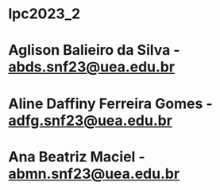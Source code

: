 # lpc2023_2
# Aglison Balieiro da Silva - abds.snf23@uea.edu.br
# Aline Daffiny Ferreira Gomes - adfg.snf23@uea.edu.br
# Ana Beatriz Maciel - abmn.snf23@uea.edu.br
